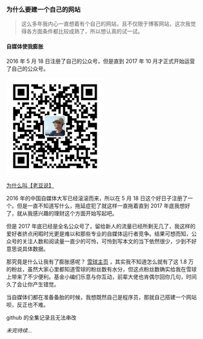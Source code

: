 ### 为什么要建一个自己的网站

> 这么多年我内心一直想着有个自己的网站，且不仅限于博客网站，这次我觉得各方面条件都比较成熟了，所以想认真的试一试。

#### 自媒体使我膨胀

2016 年 5 月 18 日注册了自己的公众号，但是直到 2017 年 10 月才正式开始运营了自己的公众号。

![【老豆说】公众号](../img/lds-qrcode.jpg)

[为什么叫【老豆说】](./为什么叫【老豆说】.md)

2016 年的中国自媒体大军已经滚滚而来，所以在 5 月 18 日这个好日子注册了一个。但是一直不知道写什么，拖延症犯了就这样一直拖着直到 2017 年底我想好了，就从我感兴趣的理财这个方面开始写起吧。

但是 2017 年底已经是全名公众号了，留给新人的流量已经所剩无几了，我这样的爱好者挤点闲暇时光更是难以和那些专业的自媒体运行者竞争。结果可想而知，公众号的关注人数和阅读量一直少的可怜，可怜到写本文的当下依然很少，少到不好意思说具体数据。

那究竟是什么让我有了膨胀感呢？ [雪球主页](https://xueqiu.com/u/5188297436) ，其实我不知道怎么就有了这 1.8 万的粉丝，虽然大家心里都知道雪球的粉丝数有水分，但这点粉丝数确实给我在雪球上带来了不少便利。基金小编们乐意与你互动，前辈大佬也肯偶尔回你几句，时间久了会让你产生错觉。

当自媒体们都在准备备胎的时候，我想既然自己是程序员，那就自己搭建一个网站呗，反正也不难。

github 的全集记录且无法串改

_未完待续..._
